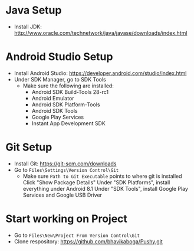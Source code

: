  # Java Setup
- Install JDK: http://www.oracle.com/technetwork/java/javase/downloads/index.html
# Android Studio Setup
- Install Android Studio: https://developer.android.com/studio/index.html
- Under SDK Manager, go to SDK Tools
	- Make sure the following are installed:
		- Android SDK Build-Tools 28-rc1
		- Android Emulator
		- Android SDK Platform-Tools
		- Android SDK Tools
		- Google Play Services
		- Instant App Development SDK
# Git Setup
- Install Git: https://git-scm.com/downloads
- Go to `Files\Settings\Version Control\Git`
    - Make sure `Path to Git Executable` points to where git is installed
Click "Show Package Details"
Under "SDK Platforms", install everything under Android 8.1
Under "SDK Tools", install Google Play Services and Google USB Driver  
# Start working on Project
- Go to `Files\New\Project From Version Control\Git`
- Clone respository: https://github.com/bhavikaboga/Pushy.git
